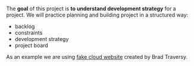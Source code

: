 The **goal** of this project is **to understand development strategy** for a project. We will practice planning and building project in a structured way:

- backlog
- constraints
- development strategy
- project board

As an example we are using [fake cloud website](https://github.com/bradtraversy/loruki-website) created by Brad Traversy.
